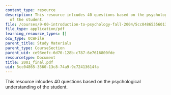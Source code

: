 ```yaml
---
content_type: resource
description: This resource inlcudes 40 questions based on the psychological understanding
  of the student.
file: /courses/9-00-introduction-to-psychology-fall-2004/5cc04865356013c874a99c72413614fa_2001_final.pdf
file_type: application/pdf
learning_resource_types: []
ocw_type: OCWFile
parent_title: Study Materials
parent_type: CourseSection
parent_uid: ce93eefc-6d70-128b-c787-6e7616800fde
resourcetype: Document
title: 2001_final.pdf
uid: 5cc04865-3560-13c8-74a9-9c72413614fa
---
```

This resource inlcudes 40 questions based on the psychological understanding of the student.